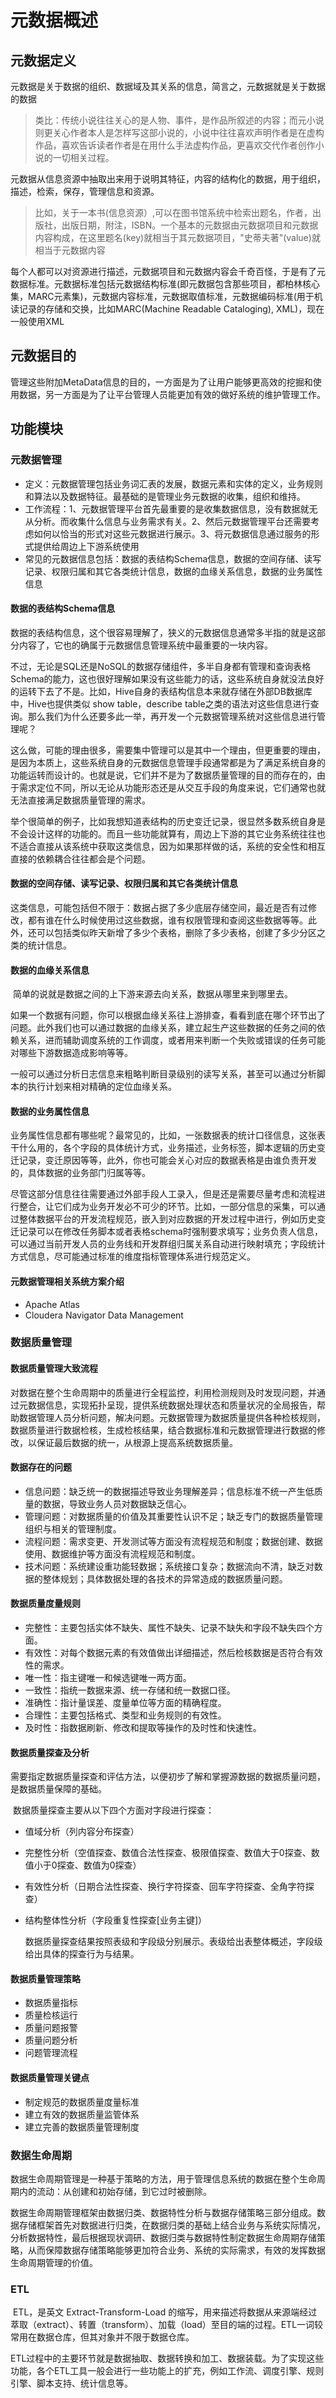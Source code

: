 # 元数据概述

## 元数据定义

​	元数据是关于数据的组织、数据域及其关系的信息，简言之，元数据就是关于数据的数据

> 类比：传统小说往往关心的是人物、事件，是作品所叙述的内容；而元小说则更关心作者本人是怎样写这部小说的，小说中往往喜欢声明作者是在虚构作品，喜欢告诉读者作者是在用什么手法虚构作品，更喜欢交代作者创作小说的一切相关过程。

​	元数据从信息资源中抽取出来用于说明其特征，内容的结构化的数据，用于组织，描述，检索，保存，管理信息和资源。

> 比如，关于一本书(信息资源）,可以在图书馆系统中检索出题名，作者，出版社，出版日期，附注，ISBN。一个基本的元数据由元数据项目和元数据内容构成，在这里题名(key)就相当于其元数据项目，"史蒂夫著"(value)就相当于元数据内容

​	每个人都可以对资源进行描述，元数据项目和元数据内容会千奇百怪，于是有了元数据标准。元数据标准包括元数据结构标准(即元数据包含那些项目，都柏林核心集，MARC元素集)，元数据内容标准，元数据取值标准，元数据编码标准(用于机读记录的存储和交换，比如MARC(Machine Readable Cataloging), XML)，现在一般使用XML

## 元数据目的

​	管理这些附加MetaData信息的目的，一方面是为了让用户能够更高效的挖掘和使用数据，另一方面是为了让平台管理人员能更加有效的做好系统的维护管理工作。

## 功能模块

### 元数据管理

- 定义：元数据管理包括业务词汇表的发展，数据元素和实体的定义，业务规则和算法以及数据特征。最基础的是管理业务元数据的收集，组织和维持。
- 工作流程：1、元数据管理平台首先最重要的是收集数据信息，没有数据就无从分析。而收集什么信息与业务需求有关。2、然后元数据管理平台还需要考虑如何以恰当的形式对这些元数据进行展示。3、将元数据信息通过服务的形式提供给周边上下游系统使用
- 常见的元数据信息包括：数据的表结构Schema信息，数据的空间存储、读写记录、权限归属和其它各类统计信息，数据的血缘关系信息，数据的业务属性信息

#### 数据的表结构Schema信息

​	数据的表结构信息，这个很容易理解了，狭义的元数据信息通常多半指的就是这部分内容了，它也的确属于元数据信息管理系统中最重要的一块内容。

​	不过，无论是SQL还是NoSQL的数据存储组件，多半自身都有管理和查询表格Schema的能力，这也很好理解如果没有这些能力的话，这些系统自身就没法良好的运转下去了不是。比如，Hive自身的表结构信息本来就存储在外部DB数据库中，Hive也提供类似 show table，describe table之类的语法对这些信息进行查询。那么我们为什么还要多此一举，再开发一个元数据管理系统对这些信息进行管理呢？

​	这么做，可能的理由很多，需要集中管理可以是其中一个理由，但更重要的理由，是因为本质上，这些系统自身的元数据信息管理手段通常都是为了满足系统自身的功能运转而设计的。也就是说，它们并不是为了数据质量管理的目的而存在的，由于需求定位不同，所以无论从功能形态还是从交互手段的角度来说，它们通常也就无法直接满足数据质量管理的需求。

​	举个很简单的例子，比如我想知道表结构的历史变迁记录，很显然多数系统自身是不会设计这样的功能的。而且一些功能就算有，周边上下游的其它业务系统往往也不适合直接从该系统中获取这类信息，因为如果那样做的话，系统的安全性和相互直接的依赖耦合往往都会是个问题。

#### 数据的空间存储、读写记录、权限归属和其它各类统计信息

​	这类信息，可能包括但不限于：数据占据了多少底层存储空间，最近是否有过修改，都有谁在什么时候使用过这些数据，谁有权限管理和查阅这些数据等等。此外，还可以包括类似昨天新增了多少个表格，删除了多少表格，创建了多少分区之类的统计信息。

 #### 数据的血缘关系信息

​	简单的说就是数据之间的上下游来源去向关系，数据从哪里来到哪里去。

​	如果一个数据有问题，你可以根据血缘关系往上游排查，看看到底在哪个环节出了问题。此外我们也可以通过数据的血缘关系，建立起生产这些数据的任务之间的依赖关系，进而辅助调度系统的工作调度，或者用来判断一个失败或错误的任务可能对哪些下游数据造成影响等等。

​	一般可以通过分析日志信息来粗略判断目录级别的读写关系，甚至可以通过分析脚本的执行计划来相对精确的定位血缘关系。

#### 数据的业务属性信息

​	业务属性信息都有哪些呢？最常见的，比如，一张数据表的统计口径信息，这张表干什么用的，各个字段的具体统计方式，业务描述，业务标签，脚本逻辑的历史变迁记录，变迁原因等等，此外，你也可能会关心对应的数据表格是由谁负责开发的，具体数据的业务部门归属等等。

​	尽管这部分信息往往需要通过外部手段人工录入，但是还是需要尽量考虑和流程进行整合，让它们成为业务开发必不可少的环节。比如，一部分信息的采集，可以通过整体数据平台的开发流程规范，嵌入到对应数据的开发过程中进行，例如历史变迁记录可以在修改任务脚本或者表格schema时强制要求填写；业务负责人信息，可以通过当前开发人员的业务线和开发群组归属关系自动进行映射填充；字段统计方式信息，尽可能通过标准的维度指标管理体系进行规范定义。

#### 元数据管理相关系统方案介绍

- Apache Atlas
- Cloudera Navigator Data Management

### 数据质量管理

#### 数据质量管理大致流程

​	对数据在整个生命周期中的质量进行全程监控，利用检测规则及时发现问题，并通过元数据信息，实现拓扑呈现，提供系统数据处理状态和质量状况的全局报告，帮助数据管理人员分析问题，解决问题。元数据管理为数据质量提供各种检核规则，数据质量进行数据检核，生成检核结果，结合数据标准和元数据管理进行数据的修改，以保证最后数据的统一，从根源上提高系统数据质量。

#### 数据存在的问题

- 信息问题：缺乏统一的数据描述导致业务理解差异；信息标准不统一产生低质量的数据，导致业务人员对数据缺乏信心。
- 管理问题：对数据质量的价值及其重要性认识不足；缺乏专门的数据质量管理组织与相关的管理制度。
- 流程问题：需求变更、开发测试等方面没有流程规范和制度；数据创建、数据使用、数据维护等方面没有流程规范和制度。
- 技术问题：系统建设重功能轻数据；系统接口复杂；数据流向不清，缺乏对数据的整体规划；具体数据处理的各技术的异常造成的数据质量问题。

#### 数据质量度量规则

- 完整性：主要包括实体不缺失、属性不缺失、记录不缺失和字段不缺失四个方面。
- 有效性：对每个数据元素的有效值做出详细描述，然后检核数据是否符合有效性的需求。
- 唯一性：指主键唯一和候选键唯一两方面。
- 一致性：指统一数据来源、统一存储和统一数据口径。
- 准确性：指计量误差、度量单位等方面的精确程度。
- 合理性：主要包括格式、类型和业务规则的有效性。
- 及时性：指数据刷新、修改和提取等操作的及时性和快速性。

#### 数据质量探查及分析

​	需要指定数据质量探查和评估方法，以便初步了解和掌握源数据的数据质量问题，是数据质量保障的基础。

​	数据质量探查主要从以下四个方面对字段进行探查：

- 值域分析（列内容分布探查）

- 完整性分析（空值探查、数值合法性探查、极限值探查、数值大于0探查、数值小于0探查、数值为0探查）

- 有效性分析（日期合法性探查、换行字符探查、回车字符探查、全角字符探查）

- 结构整体性分析（字段重复性探查[业务主键]）

  数据质量探查结果按照表级和字段级分别展示。表级给出表整体概述，字段级给出具体的探查行为与结果。

#### 数据质量管理策略

- 数据质量指标
- 质量检核运行
- 质量问题报警
- 质量问题分析
- 问题管理流程

#### 数据质量管理关键点

- 制定规范的数据质量度量标准
- 建立有效的数据质量监管体系
- 建立完善的数据质量管理制度

### 数据生命周期

​	数据生命周期管理是一种基于策略的方法，用于管理信息系统的数据在整个生命周期内的流动：从创建和初始存储，到它过时被删除。

​	数据生命周期管理框架由数据归类、数据特性分析与数据存储策略三部分组成。数据存储框架首先对数据进行归类，在数据归类的基础上结合业务与系统实际情况，分析数据特性，最后根据现状调研、数据归类与数据特性制定数据生命周期存储策略，从而保障数据存储策略能够更加符合业务、系统的实际需求，有效的发挥数据生命周期管理的价值。

### ETL

​	ETL，是英文 Extract-Transform-Load 的缩写，用来描述将数据从来源端经过萃取（extract）、转置（transform）、加载（load）至目的端的过程。ETL一词较常用在数据仓库，但其对象并不限于数据仓库。

​	ETL过程中的主要环节就是数据抽取、数据转换和加工、数据装载。为了实现这些功能，各个ETL工具一般会进行一些功能上的扩充，例如工作流、调度引擎、规则引擎、脚本支持、统计信息等。	






